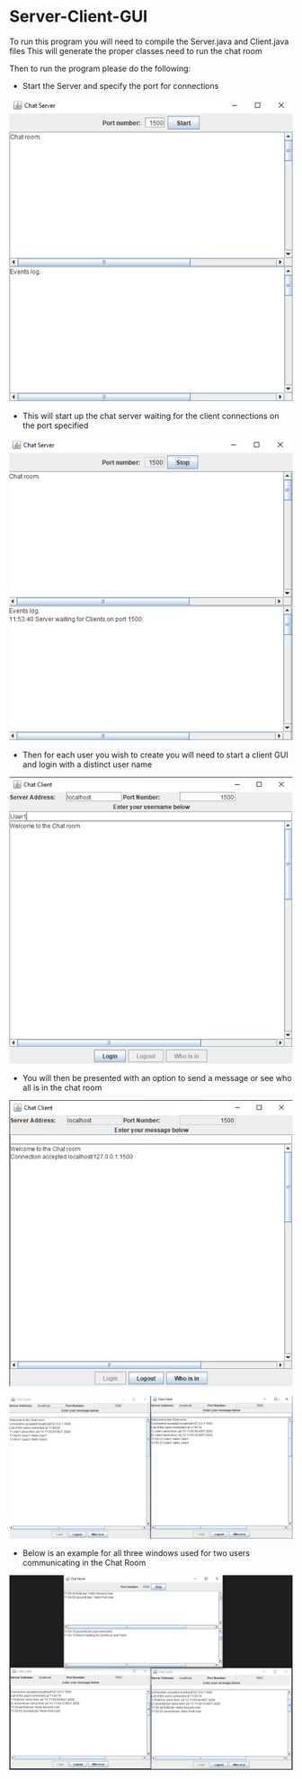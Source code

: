 # Server-Client-GUI

To run this program you will need to compile the Server.java and Client.java files
This will generate the proper classes need to run the chat room

Then to run the program please do the following:

* Start the Server and specify the port for connections

![initial server interface](https://github.com/ronaldrespinoza/Server-Client-GUI/blob/master/img/Server_1.png)

* This will start up the chat server waiting for the client connections on the port specified

![server interface](https://github.com/ronaldrespinoza/Server-Client-GUI/blob/master/img/Server_2.png)

* Then for each user you wish to create you will need to start a client GUI and login with a distinct user name

![initial client interface](https://github.com/ronaldrespinoza/Server-Client-GUI/blob/master/img/Client_1.png)

* You will then be presented with an option to send a message or see who all is in the chat room

![client logged in interface](https://github.com/ronaldrespinoza/Server-Client-GUI/blob/master/img/Client_1_1.png)

![clients side by side](https://github.com/ronaldrespinoza/Server-Client-GUI/blob/master/img/Client_1_2.png)

* Below is an example for all three windows used for two users communicating in the Chat Room

![server with clients](https://github.com/ronaldrespinoza/Server-Client-GUI/blob/master/img/ServerWithClients_Hello.png)
